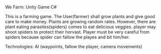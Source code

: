 We Farm: Unity Game C#

This is a farming game. The User(farmer) shall grow plants and give good care to make money. 
Plants are growing random rates. However, there are plant eating parasites(spiders) comes to eat delicious veggies. player may shoot spiders to protect their horvast. Player must be very careful from spiders because spider can fallow the playes and bit him/her. 

Technologies: AI (waypoints, fallow the player, camera movements) 
